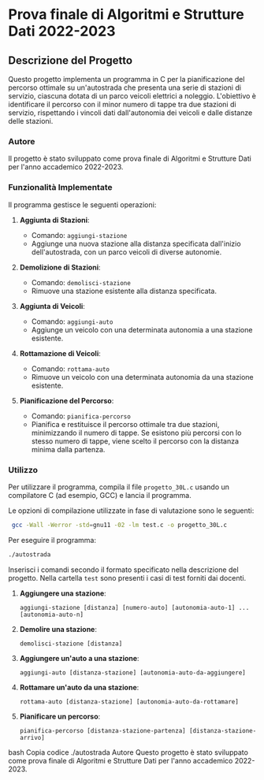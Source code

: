 # Prova finale di Algoritmi e Strutture Dati 2022-2023

## Descrizione del Progetto

Questo progetto implementa un programma in C per la pianificazione del percorso ottimale su un'autostrada che presenta una serie di stazioni di servizio, ciascuna dotata di un parco veicoli elettrici a noleggio. L'obiettivo è identificare il percorso con il minor numero di tappe tra due stazioni di servizio, rispettando i vincoli dati dall'autonomia dei veicoli e dalle distanze delle stazioni.

### Autore

Il progetto è stato sviluppato come prova finale di Algoritmi e Strutture Dati per l'anno accademico 2022-2023.

### Funzionalità Implementate

Il programma gestisce le seguenti operazioni:

1. **Aggiunta di Stazioni**: 
   - Comando: `aggiungi-stazione`
   - Aggiunge una nuova stazione alla distanza specificata dall'inizio dell'autostrada, con un parco veicoli di diverse autonomie.

2. **Demolizione di Stazioni**: 
   - Comando: `demolisci-stazione`
   - Rimuove una stazione esistente alla distanza specificata.

3. **Aggiunta di Veicoli**: 
   - Comando: `aggiungi-auto`
   - Aggiunge un veicolo con una determinata autonomia a una stazione esistente.

4. **Rottamazione di Veicoli**: 
   - Comando: `rottama-auto`
   - Rimuove un veicolo con una determinata autonomia da una stazione esistente.

5. **Pianificazione del Percorso**:
   - Comando: `pianifica-percorso`
   - Pianifica e restituisce il percorso ottimale tra due stazioni, minimizzando il numero di tappe. Se esistono più percorsi con lo stesso numero di tappe, viene scelto il percorso con la distanza minima dalla partenza.

### Utilizzo

Per utilizzare il programma, compila il file `progetto_30L.c` usando un compilatore C (ad esempio, GCC) e lancia il programma.

Le opzioni di compilazione utilizzate in fase di valutazione sono le seguenti:
   ```bash
	gcc -Wall -Werror -std=gnu11 -02 -lm test.c -o progetto_30L.c
   ```
   
Per eseguire il programma:

   ```bash
   ./autostrada
   ```

Inserisci i comandi secondo il formato specificato nella descrizione del progetto.
Nella cartella `test` sono presenti i casi di test forniti dai docenti.

1. **Aggiungere una stazione**:
   ```
   aggiungi-stazione [distanza] [numero-auto] [autonomia-auto-1] ... [autonomia-auto-n]
   ```

2. **Demolire una stazione**:
   ```
   demolisci-stazione [distanza]
   ```

3. **Aggiungere un'auto a una stazione**:
   ```
   aggiungi-auto [distanza-stazione] [autonomia-auto-da-aggiungere]
   ```

4. **Rottamare un'auto da una stazione**:
   ```
   rottama-auto [distanza-stazione] [autonomia-auto-da-rottamare]
   ```

5. **Pianificare un percorso**:
   ```
   pianifica-percorso [distanza-stazione-partenza] [distanza-stazione-arrivo]
   ```

bash
Copia codice
./autostrada
Autore
Questo progetto è stato sviluppato come prova finale di Algoritmi e Strutture Dati per l'anno accademico 2022-2023.
